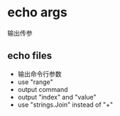 # echo args
输出传参

## echo files
* 输出命令行参数
* use "range" 
* output command
* output "index" and "value"
* use "strings.Join" instead of "+"
